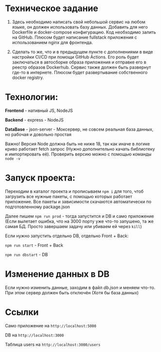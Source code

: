 # Техническое задание

1. Здесь необходимо написать свой небольшой сервис на любом языке, он должен использовать базу данных. Добавить для него Dockerfile и docker-compose конфигурацию. Код необходимо залить на GitHub. Плюсом будет написание fullstack приложения с использованием nginx для фронтенда.

2. Сделать то же, что и в предыдущем пункте с дополнениями в виде настройки CI/CD при помощи GitHub Actions. Его роль будет заключаться в автосборке образа приложения и отправке его в реестр образов Dockerhub. Сервис также должен быть развернут где-то в интернете. Плюсом будет развертывание собственного docker registry.

# Технологии: 
**Frontend** - нативный JS, NodeJS

**Backend** - express - NodeJS

**DataBase** - json-server - Моксервер, не совсем реальная база данных, но рабочая и довольно простая

Важно! Версия Node должна быть не ниже 18, так как иначе в логике криво работает fetch запрос (Нужно дополнительно качать библиотеку и импортировать её). Проверить версию можно с помощью команды `node -v`

# Запуск проекта:
Переходим в каталог проекта и прописываем `npm i` для того, чтоб загрузить все нужные пакеты, с помощью которых работает приложение.
Все пакеты и зависимости скачаются автоматически по подготовленному package.json

Далее пишем `npm run prod` - тогда запустится и DB и само приложение (Если вылетает ошибка, что на 3000 порту уже что-то запушено, та же самая БД. Просто завершаем задачу или убиваем ей через `kill`)

Если нужно запустить отдельно DB, отдельно Front + Back:

`npm run start` - Front + Back

`npm run dbstart` - DB

# Изменение данных в DB

Если нужно изменить данные, заходим в файл *db.json* и меняем что-то. При этом сервер должен быть отключён (Хотя бы база данных)

# Ссылки

Само приложение на `http://localhost:5000`

DB на `http://localhost:3000`

Таблица users на `http://localhost:3000/users`
